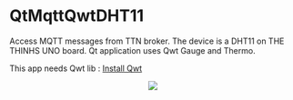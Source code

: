 # QtMqttQwtDHT11
Access MQTT messages from TTN broker. The device is a DHT11 on THE THINHS UNO board. Qt application uses Qwt Gauge and Thermo.

This app needs Qwt lib : <a href="http://qwt.sourceforge.net/qwtinstall.html">Install Qwt</a>
<p align="center">
<img src="http://silanus.fr/sin/wp-content/uploads/2018/07/qwtDHT11Sortie.png">
</p>
